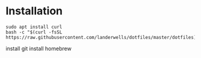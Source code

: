 # Installation

```
sudo apt install curl
bash -c "$(curl -fsSL https://raw.githubusercontent.com/landerwells/dotfiles/master/dotfiles)"

```

install git
install homebrew